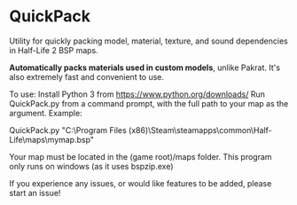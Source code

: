 # QuickPack
Utility for quickly packing model, material, texture, and sound dependencies in Half-Life 2 BSP maps.

**Automatically packs materials used in custom models**, unlike Pakrat. It's also extremely fast and convenient to use.

To use:
Install Python 3 from https://www.python.org/downloads/
Run QuickPack.py from a command prompt, with the full path to your map as the argument. Example:

QuickPack.py "C:\Program Files (x86)\Steam\steamapps\common\Half-Life\maps\mymap.bsp"

Your map must be located in the (game root)/maps folder. This program only runs on windows (as it uses bspzip.exe)

If you experience any issues, or would like features to be added, please start an issue!
